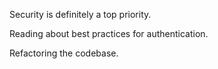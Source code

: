 Security is definitely a top priority.

Reading about best practices for authentication.

Refactoring the codebase.